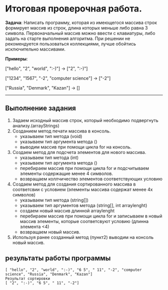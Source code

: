 # Итоговая проверочная работа.

**Задача**: Написать программу, которая из имеющегося массива строк формирует массив из строк, длина которых меньше либо равна 3 символа. Первоначальный массив можно ввести с клавиатуры, либо задать на старте выполнения алгоритма. При решении не рекомендуется пользоваться коллекциями, лучше обойтись исключительно массивами.

**Примеры**:

["hello", "2", "world", ":-)"] -> ["2", ":-)"]

["1234", "1567", "-2", "computer science"] -> ["-2"]

["Russia", "Denmark", "Kazan"] -> []

---
## Выполнение задания

1. Задаем исходный массив строк, который необходимо подвергнуть анализу.(arrayStrings)
2. Созданием метод печати массива в консоль.
    + указываем тип метода (void)
    + указываем тип аргумента метода ()
    + выводим массив при помощи цикла for на консоль.
3. Создаем метод для подсчета элементов для нового массива.
    + указываем тип метода (int)
    + указываем тип аргумента метода ()
    + перебираем массив при помощи цикла for и подсчитываем элементы    содержащие менее 4 символов.
    + возвращаем коллчичество элементов соответствующих условию
4. Создаем метод для создания сортированного массива в соответсвии с условием (элементы массива содержат менее 4х символов)
    + указываем тип метода (string[])
    + указываем тип аргументов метода (string[], int arraylenght)
    + создаем новый массив длинной arraylenght
    + перебираем массив при помощи цикла for и записываем в новый массив элементы, которые соответсвуют условию (длинна элемента <4)
    + возвращаем новый массив.
5. Используя ранее созданный метод (пункт2) выводим на консоль новый массив.

## результаты работы программы

    [ "hello", "2", "world", ":-)", "6 5", " 11", "-2", "computer science", "Russia", "Denmark", "Kazan"]
    Рeзультат сортировки
    [ "2", ":-)", "6 5", " 11", "-2"]



